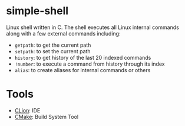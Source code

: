 # simple-shell

Linux shell written in C. The shell executes all Linux internal commands along with a few external commands including:

* `getpath`: to get the current path
* `setpath`: to set the current path
* `history`: to get history of the last 20 indexed commands
* `!number`: to execute a command from history through its index
* `alias`: to create aliases for internal commands or others

# Tools

- [CLion](https://www.jetbrains.com/clion/): IDE
- [CMake](https://cmake.org/): Build System Tool
